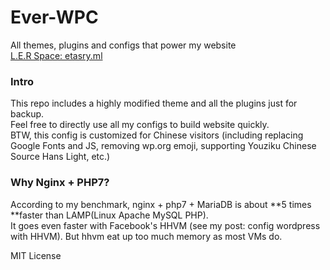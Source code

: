# Ever-WPC
All themes, plugins and configs that power my website  
[L.E.R Space: etasry.ml](http://etasry.ml)

### Intro
This repo includes a highly modified theme and all the plugins just for backup.  
Feel free to directly use all my configs to build website quickly.  
BTW, this config is customized for Chinese visitors (including replacing Google Fonts and JS, removing wp.org emoji, supporting Youziku Chinese Source Hans Light, etc.)

### Why Nginx + PHP7?
According to my benchmark, nginx + php7 + MariaDB is about **5 times **faster than LAMP(Linux Apache MySQL PHP).  
It goes even faster with Facebook's HHVM (see my post: config wordpress with HHVM). But hhvm eat up too much memory as most VMs do.
  
MIT License
